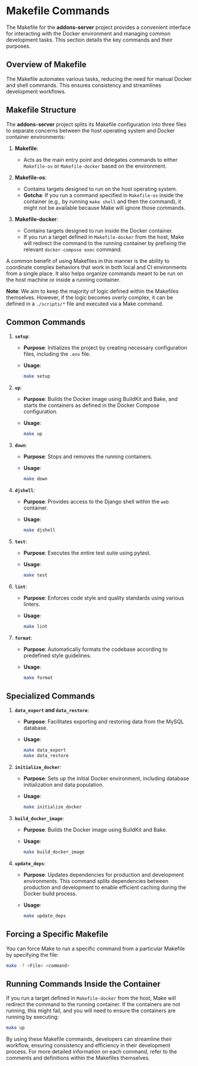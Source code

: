 # Makefile Commands

The Makefile for the **addons-server** project provides a convenient interface for interacting with the Docker environment and managing common development tasks. This section details the key commands and their purposes.

## Overview of Makefile

The Makefile automates various tasks, reducing the need for manual Docker and shell commands. This ensures consistency and streamlines development workflows.

## Makefile Structure

The **addons-server** project splits its Makefile configuration into three files to separate concerns between the host operating system and Docker container environments:

1. **Makefile**:
   - Acts as the main entry point and delegates commands to either `Makefile-os` or `Makefile-docker` based on the environment.

2. **Makefile-os**:
   - Contains targets designed to run on the host operating system.
   - **Gotcha**: If you run a command specified in `Makefile-os` inside the container (e.g., by running `make shell` and then the command), it might not be available because Make will ignore those commands.

3. **Makefile-docker**:
   - Contains targets designed to run inside the Docker container.
   - If you run a target defined in `Makefile-docker` from the host, Make will redirect the command to the running container by prefixing the relevant `docker-compose exec` command.

A common benefit of using Makefiles in this manner is the ability to coordinate complex behaviors that work in both local and CI environments from a single place. It also helps organize commands meant to be run on the host machine or inside a running container.

**Note**: We aim to keep the majority of logic defined within the Makefiles themselves. However, if the logic becomes overly complex, it can be defined in a `./scripts/*` file and executed via a Make command.

## Common Commands

1. **`setup`**:
   - **Purpose**: Initializes the project by creating necessary configuration files, including the `.env` file.
   - **Usage**:

     ```sh
     make setup
     ```

2. **`up`**:
   - **Purpose**: Builds the Docker image using BuildKit and Bake, and starts the containers as defined in the Docker Compose configuration.
   - **Usage**:

     ```sh
     make up
     ```

3. **`down`**:
   - **Purpose**: Stops and removes the running containers.
   - **Usage**:

     ```sh
     make down
     ```

4. **`djshell`**:
   - **Purpose**: Provides access to the Django shell within the `web` container.
   - **Usage**:

     ```sh
     make djshell
     ```

5. **`test`**:
   - **Purpose**: Executes the entire test suite using pytest.
   - **Usage**:

     ```sh
     make test
     ```

6. **`lint`**:
   - **Purpose**: Enforces code style and quality standards using various linters.
   - **Usage**:

     ```sh
     make lint
     ```

7. **`format`**:
   - **Purpose**: Automatically formats the codebase according to predefined style guidelines.
   - **Usage**:

     ```sh
     make format
     ```

## Specialized Commands

1. **`data_export` and `data_restore`**:
   - **Purpose**: Facilitates exporting and restoring data from the MySQL database.
   - **Usage**:

     ```sh
     make data_export
     make data_restore
     ```

2. **`initialize_docker`**:
   - **Purpose**: Sets up the initial Docker environment, including database initialization and data population.
   - **Usage**:

     ```sh
     make initialize_docker
     ```

3. **`build_docker_image`**:
   - **Purpose**: Builds the Docker image using BuildKit and Bake.
   - **Usage**:

     ```sh
     make build_docker_image
     ```

4. **`update_deps`**:
   - **Purpose**: Updates dependencies for production and development environments. This command splits dependencies between production and development to enable efficient caching during the Docker build process.
   - **Usage**:

     ```sh
     make update_deps
     ```

## Forcing a Specific Makefile

You can force Make to run a specific command from a particular Makefile by specifying the file:

```sh
make -f <File> <command>
```

## Running Commands Inside the Container

If you run a target defined in `Makefile-docker` from the host, Make will redirect the command to the running container. If the containers are not running, this might fail, and you will need to ensure the containers are running by executing:

```sh
make up
```

By using these Makefile commands, developers can streamline their workflow, ensuring consistency and efficiency in their development process. For more detailed information on each command, refer to the comments and definitions within the Makefiles themselves.
